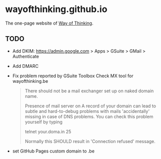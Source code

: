# wayofthinking.github.io

The one-page website of [Way of Thinking](http://wayofthinking.net).

## TODO

- Add DKIM: https://admin.google.com > Apps > GSuite > GMail > Authenticate
- Add DMARC
- Fix problem reported by GSuite Toolbox Check MX tool for wayofthinking.be
  
  >  There should not be a mail exchanger set up on naked domain name.
  >
  > Presence of mail server on A record of your domain can lead to subtle and hard-to-debug problems with mails 'accidentally' missing in case of DNS problems. You can check this problem yourself by typing
  >
  > telnet your.doma.in 25
  >
  > Normally this SHOULD result in 'Connection refused' message. 

- set GitHub Pages custom domain to .be

